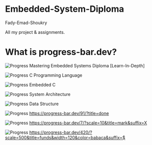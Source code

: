# Embedded-System-Diploma
Fady-Emad-Shoukry

All my project & assignments. 
# What is progress-bar.dev?

![Progress](https://progress-bar.dev/70/?title=completed)
Mastering Embedded Systems Diploma [Learn-In-Depth]

![Progress](https://progress-bar.dev/100/?title=progress)
C Programming Language

![Progress](https://progress-bar.dev/100/)
Embedded C

![Progress](https://progress-bar.dev/90/?title=completed)
System Architecture

![Progress](https://progress-bar.dev/100/)
Data Structure

![Progress](https://progress-bar.dev/91/?title=done)
https://progress-bar.dev/91/?title=done

![Progress](https://progress-bar.dev/7/?scale=10&title=mark&suffix=X)
https://progress-bar.dev/7/?scale=10&title=mark&suffix=X

![Progress](https://progress-bar.dev/420/?scale=500&title=funds&width=200&color=babaca&suffix=$)
https://progress-bar.dev/420/?scale=500&title=funds&width=120&color=babaca&suffix=$


